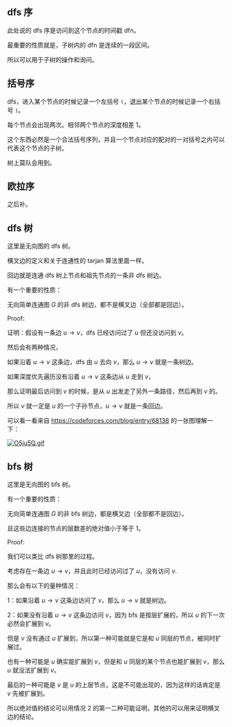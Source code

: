 
## dfs 序

此处说的 dfs 序是访问到这个节点的时间戳 dfn。

最重要的性质就是，子树内的 dfn 是连续的一段区间。

所以可以用于子树的操作和询问。

## 括号序

dfs，进入某个节点的时候记录一个左括号 `(`，退出某个节点的时候记录一个右括号 `)`。

每个节点会出现两次。相邻两个节点的深度相差 1。

这个东西必然是一个合法括号序列，并且一个节点对应的配对的一对括号之内可以代表这个节点的子树。

树上莫队会用到。

## 欧拉序

之后补。

## dfs 树

这里是无向图的 dfs 树。

横叉边的定义和关于连通性的 tarjan 算法里面一样。

回边就是连通 dfs 树上节点和祖先节点的一条非 dfs 树边。

有一个重要的性质：

无向简单连通图 $G$ 的非 dfs 树边，都不是横叉边（全部都是回边）。

Proof:

证明：假设有一条边 $u \to v$，dfs 已经访问过了 $u$ 但还没访问到 $v$。

然后会有两种情况，

如果沿着 $u\to v$ 这条边，dfs 由 $u$ 去向 $v$，那么 $u\to v$ 就是一条树边。

如果深度优先遍历没有沿着 $u\to v$ 这条边从 $u$ 走到 $v$，

那么证明最后访问到 $v$ 的时候，是从 $u$ 出发走了另外一条路径，然后再到 $v$ 的。

所以 $v$ 就一定是 $u$ 的一个子孙节点，$u\to v$ 就是一条回边。

可以看一看来自 <https://codeforces.com/blog/entry/68138> 的一张图理解一下：

[![O5ju5Q.gif](https://s1.ax1x.com/2022/05/17/O5ju5Q.gif)](https://imgtu.com/i/O5ju5Q)

## bfs 树

这里是无向图的 bfs 树。

有一个重要的性质：

无向简单连通图 $G$ 的非 bfs 树边，都是横叉边（全部都不是回边）。

且这些边连接的节点的层数差的绝对值小于等于 $1$。

Proof:

我们可以类比 dfs 树那里的过程。

考虑存在一条边 $u \to v$，并且此时已经访问过了 $u$，没有访问 $v$.

那么会有以下的量种情况：

1：如果沿着 $u \to v$ 这条边访问了 $v$，那么 $u \to v$ 就是树边。

2：如果没有沿着 $u \to v$ 这条边访问 $v$，因为 bfs 是按层扩展的，所以 $u$ 的下一次必然会扩展到 $v$。

但是 $v$ 没有通过 $u$ 扩展到，所以第一种可能就是它是和 $u$ 同层的节点，被同时扩展过。

也有一种可能是 $u$ 确实能扩展到 $v$，但是和 $u$ 同层的某个节点也能扩展到 $v$，那么 $u$ 就没法扩展到 $v$。

最后的一种可能是 $v$ 是 $u$ 的上层节点，这是不可能出现的，因为这样的话肯定是 $v$ 先被扩展到。

所以绝对值的结论可以用情况 2 的第一二种可能证明，其他的可以用来证明横叉边的结论。